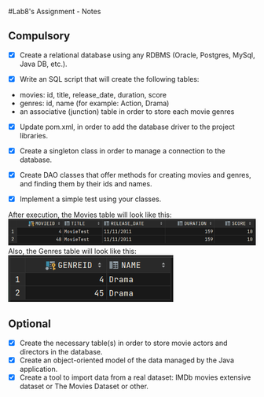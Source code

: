 #Lab8's Assignment - Notes

## Compulsory

*[X] Create a relational database using any RDBMS (Oracle, Postgres, MySql, Java DB, etc.).

*[X] Write an SQL script that will create the following tables:
 * movies: id, title, release_date, duration, score
 * genres: id, name (for example: Action, Drama)
 * an associative (junction) table in order to store each movie genres

*[X] Update pom.xml, in order to add the database driver to the project libraries.
 
*[X] Create a singleton class in order to manage a connection to the database.
 
*[X] Create DAO classes that offer methods for creating movies and genres, and finding them by their ids and names.

*[X] Implement a simple test using your classes.

After execution, the Movies table will look like this:
![img_1.png](img_1.png)
Also, the Genres table will look like this:
![img_2.png](img_2.png)

## Optional
*[X] Create the necessary table(s) in order to store movie actors and directors in the database.
*[X] Create an object-oriented model of the data managed by the Java application.
*[X] Create a tool to import data from a real dataset: IMDb movies extensive dataset or The Movies Dataset or other.